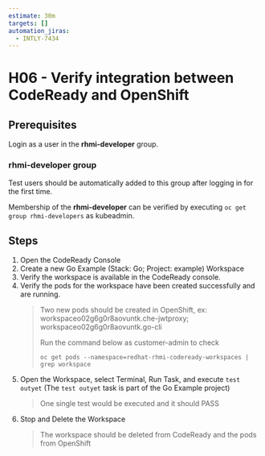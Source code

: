 ```yaml
---
estimate: 30m
targets: []
automation_jiras:
  - INTLY-7434
---
```


# H06 - Verify integration between CodeReady and OpenShift

## Prerequisites

Login as a user in the **rhmi-developer** group.

### rhmi-developer group

Test users should be automatically added to this group after logging in for the first time.

Membership of the **rhmi-developer** can be verified by executing `oc get group rhmi-developers` as kubeadmin.

## Steps

1. Open the CodeReady Console
2. Create a new Go Example (Stack: Go; Project: example) Workspace
3. Verify the workspace is available in the CodeReady console.
4. Verify the pods for the workspace have been created successfully and are running.
   > Two new pods should be created in OpenShift, ex: workspaceo02g6g0r8aovuntk.che-jwtproxy; workspaceo02g6g0r8aovuntk.go-cli
   >
   > Run the command below as customer-admin to check
   >
   > ```
   > oc get pods --namespace=redhat-rhmi-codeready-workspaces | grep workspace
   > ```
5. Open the Workspace, select Terminal, Run Task, and execute `test outyet` (The `test outyet` task is part of the Go Example project)
   > One single test would be executed and it should PASS
6. Stop and Delete the Workspace
   > The workspace should be deleted from CodeReady and the pods from OpenShift
